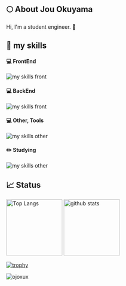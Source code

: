 ## 🌕 About Jou Okuyama
Hi, I'm a student engineer. 🤝

## 🌱 my skills

#### 💻 FrontEnd
<img alt="my skills front" src="https://skillicons.dev/icons?theme=dark&perline=9&i=js,html,css,dart,flutter,tailwind,vite,figma" />

#### 💻 BackEnd
<img alt="my skills front" src="https://skillicons.dev/icons?theme=dark&perline=8&i=go,php,nodejs,laravel,firebase," />

#### 💻 Other, Tools
<img alt="my skills other" src="https://skillicons.dev/icons?theme=dark&perline=8&i=c,cpp,cs,java,py,unity,swift,opencv,tensorflow,figma,git,github" />

#### ✏️ Studying
<img alt="my skills other" src="https://skillicons.dev/icons?theme=dark&perline=8&i=ts,react,rails,laravel,ruby,rust" />

## 📈 Status
<p align="left"> 
  <img alt="Top Langs" height="150px" src="https://github-readme-stats.vercel.app/api/top-langs/?username=ojoxux&theme=dark&layout=compact&show_icons=true" />
  <img alt="github stats" height="150px" src="https://github-readme-stats.vercel.app/api?username=ojoxux&theme=dark" />
</p>

[![trophy](https://github-profile-trophy.vercel.app/?username=ojoxux&margin-w=5&rank=-?&theme=darkhub)](https://github.com/ojoxux/)

<p><img align="center" src="https://github-readme-streak-stats.herokuapp.com/?user=ojoxux&theme=dark" alt="ojoxux" /></p>
